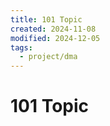 ```yaml
---
title: 101 Topic
created: 2024-11-08
modified: 2024-12-05
tags:
  - project/dma
---
```

# 101 Topic
